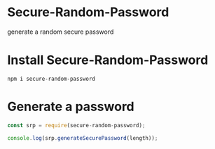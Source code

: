 # Secure-Random-Password
generate a random secure password

# Install Secure-Random-Password
```
npm i secure-random-password
```

# Generate a password
```js
const srp = require(secure-random-password);

console.log(srp.generateSecurePassword(length));
```